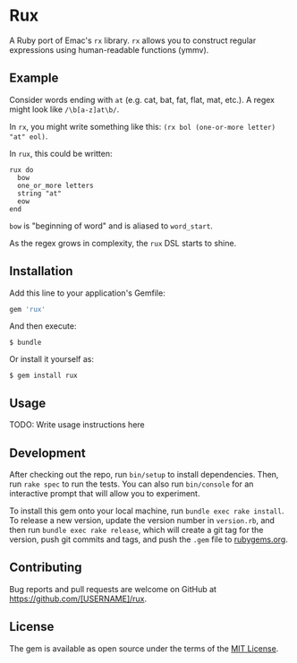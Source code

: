 # Rux

A Ruby port of Emac's `rx` library. `rx` allows you to construct regular expressions using human-readable functions (ymmv).

## Example

Consider words ending with `at` (e.g. cat, bat, fat, flat, mat, etc.). A regex might look like `/\b[a-z]at\b/`.

In `rx`, you might write something like this: `(rx bol (one-or-more letter) "at" eol)`.

In `rux`, this could be written:

```
rux do
  bow
  one_or_more letters
  string "at"
  eow
end
```

`bow` is "beginning of word" and is aliased to `word_start`.

As the regex grows in complexity, the `rux` DSL starts to shine.


## Installation

Add this line to your application's Gemfile:

```ruby
gem 'rux'
```

And then execute:

    $ bundle

Or install it yourself as:

    $ gem install rux

## Usage

TODO: Write usage instructions here

## Development

After checking out the repo, run `bin/setup` to install dependencies. Then, run `rake spec` to run the tests. You can also run `bin/console` for an interactive prompt that will allow you to experiment.

To install this gem onto your local machine, run `bundle exec rake install`. To release a new version, update the version number in `version.rb`, and then run `bundle exec rake release`, which will create a git tag for the version, push git commits and tags, and push the `.gem` file to [rubygems.org](https://rubygems.org).

## Contributing

Bug reports and pull requests are welcome on GitHub at https://github.com/[USERNAME]/rux.

## License

The gem is available as open source under the terms of the [MIT License](https://opensource.org/licenses/MIT).
